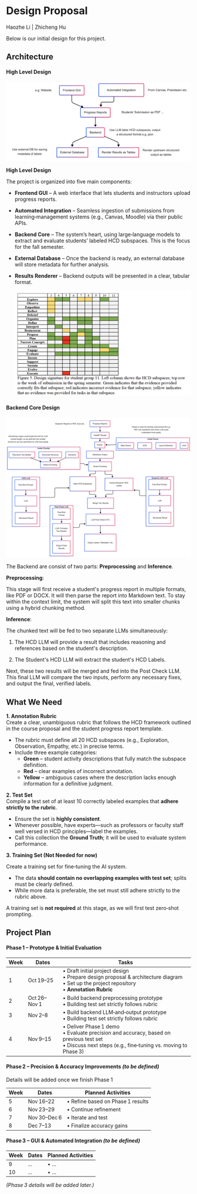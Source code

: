 # Design Proposal

Haozhe Li | Zhicheng Hu

Below is our initial design for this project.

## Architecture

#### High Level Design

![flow](./flow.png)

**High Level Design**

The project is organized into five main components:

- **Frontend GUI** – A web interface that lets students and instructors upload progress reports.
- **Automated Integration** – Seamless ingestion of submissions from learning‑management systems (e.g., Canvas, Moodle) via their public APIs.
- **Backend Core** – The system’s heart, using large‑language models to extract and evaluate students’ labeled HCD subspaces. This is the focus for the fall semester.
- **External Database** – Once the backend is ready, an external database will store metadata for further analysis.
- **Results Renderer** – Backend outputs will be presented in a clear, tabular format.

  ![HCD tabel](./HCD-table.png)

#### Backend Core Design

![backend](./backend.png)

The Backend are consist of two parts: **Preprocessing** and **Inference**.

**Preprocessing**:

This stage will first receive a student's progress report in multiple formats, like PDF or DOCX. It will then parse the report into Markdown text. To stay within the context limit, the system will split this text into smaller chunks using a hybrid chunking method.

**Inference**:

The chunked text will be fed to two separate LLMs simultaneously:

1. The HCD LLM will provide a result that includes reasoning and references based on the student's description.

2. The Student's HCD LLM will extract the student's HCD Labels.

Next, these two results will be merged and fed into the Post Check LLM. This final LLM will compare the two inputs, perform any necessary fixes, and output the final, verified labels.

## What We Need

**1. Annotation Rubric**  
Create a clear, unambiguous rubric that follows the HCD framework outlined in the course proposal and the student progress report template.

- The rubric must define all 20 HCD subspaces (e.g., Exploration, Observation, Empathy, etc.) in precise terms.
- Include three example categories:
  - **Green** – student activity descriptions that fully match the subspace definition.
  - **Red** – clear examples of incorrect annotation.
  - **Yellow** – ambiguous cases where the description lacks enough information for a definitive judgment.

**2. Test Set**  
Compile a test set of at least 10 correctly labeled examples that **adhere strictly to the rubric**.

- Ensure the set is **highly consistent**.
- Whenever possible, have experts—such as professors or faculty staff well versed in HCD principles—label the examples.
- Call this collection the **Ground Truth**; it will be used to evaluate system performance.

**3. Training Set (Not Needed for now)**

Create a training set for fine‑tuning the AI system.

- The data **should contain no overlapping examples with test set**; splits must be clearly defined.
- While more data is preferable, the set must still adhere strictly to the rubric above.

A training set is **not required** at this stage, as we will first test zero‑shot prompting.

## Project Plan

#### Phase 1 – Prototype & Initial Evaluation

| Week | Dates        | Tasks                                                                                                                                                     |
| ---- | ------------ | --------------------------------------------------------------------------------------------------------------------------------------------------------- |
| 1    | Oct 19–25    | • Draft initial project design<br>• Prepare design proposal & architecture diagram<br>• Set up the project repository<br>• **Annotation Rubric**          |
| 2    | Oct 26–Nov 1 | • Build backend preprocessing prototype<br>• Building test set strictly follows rubric                                                                    |
| 3    | Nov 2–8      | • Build backend LLM‑and‑output prototype<br>• Building test set strictly follows rubric                                                                   |
| 4    | Nov 9–15     | • Deliver Phase 1 demo<br>• Evaluate precision and accuracy, based on previous test set<br>• Discuss next steps (e.g., fine‑tuning vs. moving to Phase 3) |

#### Phase 2 – Precision & Accuracy Improvements _(to be defined)_

Details will be added once we finish Phase 1

| Week | Dates        | Planned Activities                |
| ---- | ------------ | --------------------------------- |
| 5    | Nov 16–22    | • Refine based on Phase 1 results |
| 6    | Nov 23–29    | • Continue refinement             |
| 7    | Nov 30–Dec 6 | • Iterate and test                |
| 8    | Dec 7–13     | • Finalize accuracy gains         |

#### Phase 3 – GUI & Automated Integration _(to be defined)_

| Week | Dates | Planned Activities |
| ---- | ----- | ------------------ |
| 9    | ...   | • …                |
| 10   | ...   | • …                |

_(Phase 3 details will be added later.)_
